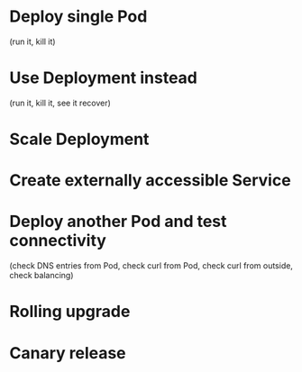 # Deploy single Pod
(run it, kill it)

# Use Deployment instead
(run it, kill it, see it recover)

# Scale Deployment

# Create externally accessible Service

# Deploy another Pod and test connectivity
(check DNS entries from Pod, check curl from Pod, check curl from outside, check balancing)

# Rolling upgrade

# Canary release